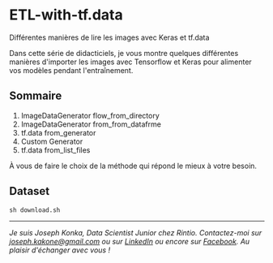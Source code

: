 # ETL-with-tf.data
Différentes manières de lire les images avec Keras et tf.data

Dans cette série de didacticiels, je vous montre quelques différentes manières d'importer les images avec Tensorflow et Keras pour alimenter vos modèles pendant l'entraînement.

## Sommaire
1. ImageDataGenerator flow_from_directory
2. ImageDataGenerator from_from_datafrme
3. tf.data from_generator
4. Custom Generator
5. tf.data from_list_files

À vous de faire le choix de la méthode qui répond le mieux à votre besoin.

## Dataset
`sh download.sh`

---
*Je suis Joseph Konka, Data Scientist Junior chez Rintio. Contactez-moi sur joseph.kakone@gmail.com ou sur [LinkedIn](https://www.linkedin.com/in/joseph-koami-konka) ou encore sur [Facebook](https://web.facebook.com/josephkonka1999). Au plaisir d'échanger avec vous !*
